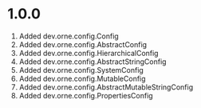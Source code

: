 # 1.0.0

01. Added dev.orne.config.Config
01. Added dev.orne.config.AbstractConfig
01. Added dev.orne.config.HierarchicalConfig
01. Added dev.orne.config.AbstractStringConfig
01. Added dev.orne.config.SystemConfig
01. Added dev.orne.config.MutableConfig
01. Added dev.orne.config.AbstractMutableStringConfig
01. Added dev.orne.config.PropertiesConfig

